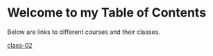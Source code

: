 # Welcome to my Table of Contents

Below are links to different courses and their classes.

[class-02](https://EricB23.github.io/reading-notes/class-02)